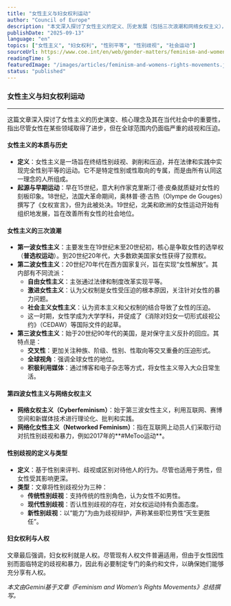 ```yaml
---
title: "女性主义与妇女权利运动" 
author: "Council of Europe" 
description: "本文深入探讨了女性主义的定义、历史发展（包括三次浪潮和网络女权主义），以及其在当今社会中的重要性，并详细解释了性别歧视的多种形式以及为什么需要专门的妇女权利，强调妇女权利就是人权。" 
publishDate: "2025-09-13" 
language: "en" 
topics: ["女性主义", "妇女权利", "性别平等", "性别歧视", "社会运动"] 
sourceUrl: https://www.coe.int/en/web/gender-matters/feminism-and-women-s-rights-movements" 
readingTime: 5
featuredImage: "/images/articles/feminism-and-womens-rights-movements.jpg" 
status: "published"
---
```

### **女性主义与妇女权利运动**

---

这篇文章深入探讨了女性主义的历史演变、核心理念及其在当代社会中的重要性，指出尽管女性在某些领域取得了进步，但在全球范围内仍面临严重的歧视和压迫。

#### **女性主义的本质与历史**

* **定义**：女性主义是一场旨在终结性别歧视、剥削和压迫，并在法律和实践中实现完全性别平等的运动。它不是特定性别或性取向的专属，而是由所有认同这一理念的人所组成。
* **起源与早期运动**：早在15世纪，意大利作家克里斯汀·德·皮桑就质疑对女性的刻板印象。18世纪，法国大革命期间，奥林普·德·古热（Olympe de Gouges）撰写了《女权宣言》，但为此被处决。19世纪，北美和欧洲的女性运动开始有组织地发展，旨在改善所有女性的社会地位。

#### **女性主义的三次浪潮**

* **第一波女性主义**：主要发生在19世纪末至20世纪初，核心是争取女性的选举权（**普选权运动**）。到20世纪20年代，大多数欧美国家女性获得了投票权。
* **第二波女性主义**：20世纪70年代在西方国家复兴，旨在实现“女性解放”。其内部有不同流派：
    * **自由女性主义**：主张通过法律和制度改革实现平等。
    * **激进女性主义**：认为父权制是女性受压迫的根本原因，关注针对女性的暴力问题。
    * **社会主义女性主义**：认为资本主义和父权制的结合导致了女性的压迫。
    * 这一时期，女性学成为大学学科，并促成了《消除对妇女一切形式歧视公约》（CEDAW）等国际文件的起草。
* **第三波女性主义**：始于20世纪90年代的美国，是对保守主义反扑的回应。其特点是：
    * **交叉性**：更加关注种族、阶级、性别、性取向等交叉重叠的压迫形式。
    * **全球视角**：强调全球女性的地位。
    * **积极利用媒体**：通过博客和电子杂志等方式，将女性主义带入大众日常生活。

#### **第四波女性主义与网络女权主义**

* **网络女权主义（Cyberfeminism）**：始于第三波女性主义，利用互联网、赛博空间和新媒体技术进行理论化、批判和实践。
* **网络化女性主义（Networked Feminism）**：指在互联网上动员人们采取行动对抗性别歧视和暴力，例如2017年的**#MeToo运动**。

#### **性别歧视的定义与类型**

* **定义**：基于性别来评判、歧视或区别对待他人的行为。尽管也适用于男性，但女性受其影响更深。
* **类型**：文章将性别歧视分为三种：
    * **传统性别歧视**：支持传统的性别角色，认为女性不如男性。
    * **现代性别歧视**：否认性别歧视的存在，对女权运动持有负面态度。
    * **新性别歧视**：以“能力”为由为歧视辩护，声称某些职位男性“天生更胜任”。

#### **妇女权利与人权**

文章最后强调，妇女权利就是人权。尽管现有人权文件普遍适用，但由于女性因性别而面临特定的歧视和暴力，因此有必要制定专门的条约和文件，以确保她们能够充分享有人权。

*本文由Gemini基于文章《Feminism and Women’s Rights Movements》总结撰写。*
